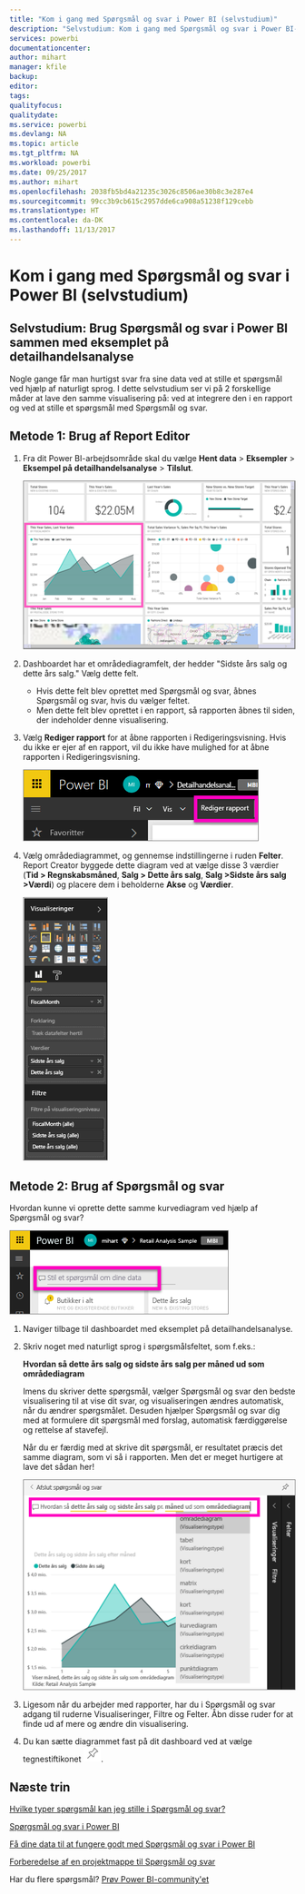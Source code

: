 ```yaml
---
title: "Kom i gang med Spørgsmål og svar i Power BI (selvstudium)"
description: "Selvstudium: Kom i gang med Spørgsmål og svar i Power BI-tjenesten ved hjælp af eksemplet på detailhandelsanalyse"
services: powerbi
documentationcenter: 
author: mihart
manager: kfile
backup: 
editor: 
tags: 
qualityfocus: 
qualitydate: 
ms.service: powerbi
ms.devlang: NA
ms.topic: article
ms.tgt_pltfrm: NA
ms.workload: powerbi
ms.date: 09/25/2017
ms.author: mihart
ms.openlocfilehash: 2038fb5bd4a21235c3026c8506ae30b8c3e287e4
ms.sourcegitcommit: 99cc3b9cb615c2957dde6ca908a51238f129cebb
ms.translationtype: HT
ms.contentlocale: da-DK
ms.lasthandoff: 11/13/2017
---
```

# <a name="get-started-with-power-bi-qa-tutorial"></a>Kom i gang med Spørgsmål og svar i Power BI (selvstudium)
## <a name="tutorial-use-power-bi-qa-with-the-retail-analysis-sample"></a>Selvstudium: Brug Spørgsmål og svar i Power BI sammen med eksemplet på detailhandelsanalyse
Nogle gange får man hurtigst svar fra sine data ved at stille et spørgsmål ved hjælp af naturligt sprog.  I dette selvstudium ser vi på 2 forskellige måder at lave den samme visualisering på: ved at integrere den i en rapport og ved at stille et spørgsmål med Spørgsmål og svar.  

## <a name="method-1-using-the-report-editor"></a>Metode 1: Brug af Report Editor
1. Fra dit Power BI-arbejdsområde skal du vælge **Hent data** \> **Eksempler** \> **Eksempel på detailhandelsanalyse** > **Tilslut**.
   
    ![](media/power-bi-visualization-introduction-to-q-and-a/power-bi-dashboard.png)
2. Dashboardet har et områdediagramfelt, der hedder "Sidste års salg og dette års salg."  Vælg dette felt. 
   
   * Hvis dette felt blev oprettet med Spørgsmål og svar, åbnes Spørgsmål og svar, hvis du vælger feltet. 
   * Men dette felt blev oprettet i en rapport, så rapporten åbnes til siden, der indeholder denne visualisering.
3. Vælg **Rediger rapport** for at åbne rapporten i Redigeringsvisning.  Hvis du ikke er ejer af en rapport, vil du ikke have mulighed for at åbne rapporten i Redigeringsvisning.
   
    ![](media/power-bi-visualization-introduction-to-q-and-a/power-bi-edit-report.png)
4. Vælg områdediagrammet, og gennemse indstillingerne i ruden **Felter**.  Report Creator byggede dette diagram ved at vælge disse 3 værdier (**Tid > Regnskabsmåned**, **Salg > Dette års salg**, **Salg >Sidste års salg >Værdi**) og placere dem i beholderne **Akse** og **Værdier**.
   
    ![](media/power-bi-visualization-introduction-to-q-and-a/gnatutorial_3-new.png)

## <a name="method-2-using-qa"></a>Metode 2: Brug af Spørgsmål og svar
Hvordan kunne vi oprette dette samme kurvediagram ved hjælp af Spørgsmål og svar?

![](media/power-bi-visualization-introduction-to-q-and-a/power-bi-qna.png)

1. Naviger tilbage til dashboardet med eksemplet på detailhandelsanalyse.
2. Skriv noget med naturligt sprog i spørgsmålsfeltet, som f.eks.:
   
   **Hvordan så dette års salg og sidste års salg per måned ud som områdediagram**
   
   Imens du skriver dette spørgsmål, vælger Spørgsmål og svar den bedste visualisering til at vise dit svar, og visualiseringen ændres automatisk, når du ændrer spørgsmålet. Desuden hjælper Spørgsmål og svar dig med at formulere dit spørgsmål med forslag, automatisk færdiggørelse og rettelse af stavefejl.
   
   Når du er færdig med at skrive dit spørgsmål, er resultatet præcis det samme diagram, som vi så i rapporten.  Men det er meget hurtigere at lave det sådan her!
   
   ![](media/power-bi-visualization-introduction-to-q-and-a/powerbi-qna-areachart.png)
3. Ligesom når du arbejder med rapporter, har du i Spørgsmål og svar adgang til ruderne Visualiseringer, Filtre og Felter.  Åbn disse ruder for at finde ud af mere og ændre din visualisering.
4. Du kan sætte diagrammet fast på dit dashboard ved at vælge tegnestiftikonet ![](media/power-bi-visualization-introduction-to-q-and-a/pinnooutline.png).

## <a name="next-steps"></a>Næste trin
[Hvilke typer spørgsmål kan jeg stille i Spørgsmål og svar?](service-q-and-a.md)

[Spørgsmål og svar i Power BI](service-q-and-a.md)

[Få dine data til at fungere godt med Spørgsmål og svar i Power BI](service-prepare-data-for-q-and-a.md)

[Forberedelse af en projektmappe til Spørgsmål og svar](service-prepare-data-for-q-and-a.md)

Har du flere spørgsmål? [Prøv Power BI-community'et](http://community.powerbi.com/)

